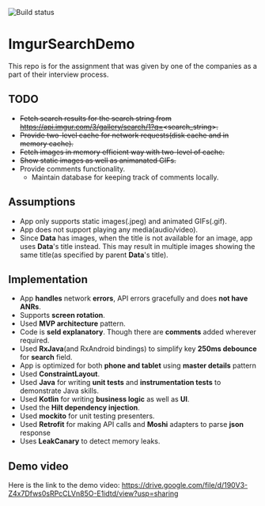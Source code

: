 ![Build status](https://github.com/pathakashish/ImgurSearchDemo/workflows/.github/workflows/android.yml/badge.svg)


# ImgurSearchDemo
This repo is for the assignment that was given by one of the companies as a part of their interview process.

## TODO
  * ~~Fetch search results for the search string from https://api.imgur.com/3/gallery/search/1?q=<search_string>.~~
  * ~~Provide two-level cache for network requests(disk cache and in memory cache).~~
  * ~~Fetch images in memory efficient way with two-level of cache.~~
  * ~~Show static images as well as animanated GIFs.~~
  * Provide comments functionality.
      * Maintain database for keeping track of comments locally.

## Assumptions
  * App only supports static images(.jpeg) and animated GIFs(.gif).
  * App does not support playing any media(audio/video).
  * Since **Data** has images, when the title is not available for an image, app uses **Data**'s title instead. This may result in multiple images showing the same title(as specified by parent **Data**'s title).

## Implementation
 * App **handles** network **errors**, API errors gracefully and does **not have ANRs**.
 * Supports **screen rotation**.
 * Used **MVP architecture** pattern.
 * Code is **seld explanatory**. Though there are **comments** added wherever required.
 * Used **RxJava**(and RxAndroid bindings) to simplify key **250ms debounce** for **search** field.
 * App is optimized for both **phone and tablet** using **master details** pattern
 * Used **ConstraintLayout**.
 * Used **Java** for writing **unit tests** and **instrumentation tests** to demonstrate Java skills.
 * Used **Kotlin** for writing **business logic** as well as **UI**.
 * Used the **Hilt dependency injection**.
 * Used **mockito** for unit testing presenters.
 * Used **Retrofit** for making API calls and **Moshi** adapters to parse **json** response
 * Uses **LeakCanary** to detect memory leaks.

## Demo video
 Here is the link to the demo video: https://drive.google.com/file/d/190V3-Z4x7Dfws0sRPcCLVn85O-E1idtd/view?usp=sharing
